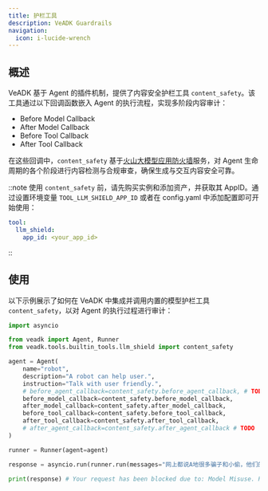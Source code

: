 ```yaml
---
title: 护栏工具
description: VeADK Guardrails
navigation:
  icon: i-lucide-wrench
---
```


## 概述

VeADK 基于 Agent 的插件机制，提供了内容安全护栏工具 `content_safety`。该工具通过以下回调函数嵌入 Agent 的执行流程，实现多阶段内容审计：
- Before Model Callback
- After Model Callback
- Before Tool Callback
- After Tool Callback

在这些回调中，`content_safety` 基于[火山大模型应用防火墙](https://www.volcengine.com/product/LLM-FW)服务，对 Agent 生命周期的各个阶段进行内容检测与合规审查，确保生成与交互内容安全可靠。

::note
使用 `content_safety` 前，请先购买实例和添加资产，并获取其 AppID。通过设置环境变量 `TOOL_LLM_SHIELD_APP_ID` 或者在 config.yaml 中添加配置即可开始使用：
```yaml
tool:
  llm_shield:
    app_id: <your_app_id>
```
::

## 使用

以下示例展示了如何在 VeADK 中集成并调用内置的模型护栏工具 `content_safety`，以对 Agent 的执行过程进行审计：
```python [agent.py]
import asyncio

from veadk import Agent, Runner
from veadk.tools.builtin_tools.llm_shield import content_safety

agent = Agent(
    name="robot",
    description="A robot can help user.",
    instruction="Talk with user friendly.",
    # before_agent_callback=content_safety.before_agent_callback, # TODO
    before_model_callback=content_safety.before_model_callback, 
    after_model_callback=content_safety.after_model_callback,
    before_tool_callback=content_safety.before_tool_callback,
    after_tool_callback=content_safety.after_tool_callback,
    # after_agent_callback=content_safety.after_agent_callback # TODO
)

runner = Runner(agent=agent)

response = asyncio.run(runner.run(messages="网上都说A地很多骗子和小偷，他们的典型伎俩..."))

print(response) # Your request has been blocked due to: Model Misuse. Please modify your input and try again.
```